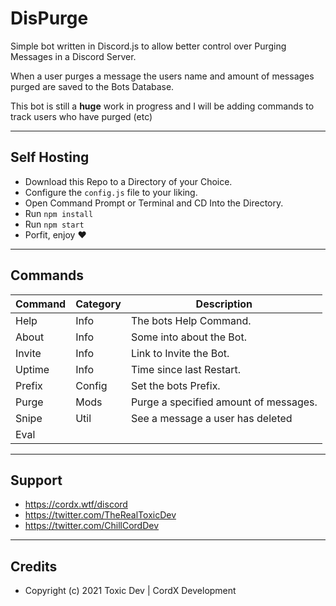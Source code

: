 # DisPurge
Simple bot written in Discord.js to allow better control over Purging Messages in a Discord Server.

When a user purges a message the users name and amount of messages purged are saved to the Bots Database.

This bot is still a **huge** work in progress and I will be adding commands to track users who have purged (etc)

---

## Self Hosting
* Download this Repo to a Directory of your Choice.
* Configure the `config.js` file to your liking.
* Open Command Prompt or Terminal and CD Into the Directory.
* Run `npm install`
* Run `npm start` 
* Porfit, enjoy ❤️

--- 

## Commands

| Command     | Category    | Description           |
| ----------- | ----------- | --------------------- |
| Help     | Info       | The bots Help Command.    |
| About    | Info       | Some into about the Bot.  |
| Invite   | Info       | Link to Invite the Bot.   |
| Uptime   | Info       | Time since last Restart.  |
| Prefix   | Config     | Set the bots Prefix.      |
| Purge    | Mods       | Purge a specified amount of messages. |
| Snipe    | Util       | See a message a user has deleted |
| Eval 


---

## Support
* https://cordx.wtf/discord
* https://twitter.com/TheRealToxicDev
* https://twitter.com/ChillCordDev

---

## Credits
* Copyright (c) 2021 Toxic Dev | CordX Development
